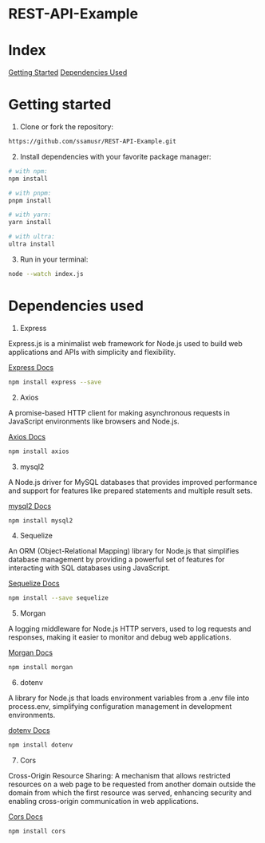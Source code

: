 # REST-API-Example

# Index

[Getting Started](#getting-started)
[Dependencies Used](#dependencies-used)

# Getting started

1. Clone or fork the repository:

```bash
https://github.com/ssamusr/REST-API-Example.git
```

2. Install dependencies with your favorite package manager:

```bash
# with npm:
npm install

# with pnpm:
pnpm install

# with yarn:
yarn install

# with ultra:
ultra install
```
3. Run in your terminal:

```bash
node --watch index.js
```

# Dependencies used

1. Express

Express.js is a minimalist web framework for Node.js used to build web applications and APIs with simplicity and flexibility.

[Express Docs](https://expressjs.com/)

```bash
npm install express --save
```

2. Axios

A promise-based HTTP client for making asynchronous requests in JavaScript environments like browsers and Node.js.

[Axios Docs](https://axios-http.com/)

```bash
npm install axios
```

3. mysql2

A Node.js driver for MySQL databases that provides improved performance and support for features like prepared statements and multiple result sets.

[mysql2 Docs](https://www.npmjs.com/package/mysql2)

```bash
npm install mysql2
```

4. Sequelize

An ORM (Object-Relational Mapping) library for Node.js that simplifies database management by providing a powerful set of features for interacting with SQL databases using JavaScript.

[Sequelize Docs](https://sequelize.org/)

```bash
npm install --save sequelize
```

5. Morgan

A logging middleware for Node.js HTTP servers, used to log requests and responses, making it easier to monitor and debug web applications.

[Morgan Docs](https://www.npmjs.com/package/morgan)

```bash
npm install morgan
```

6. dotenv

A library for Node.js that loads environment variables from a .env file into process.env, simplifying configuration management in development environments.

[dotenv Docs](https://www.npmjs.com/package/dotenv)

```bash
npm install dotenv
```

7. Cors

Cross-Origin Resource Sharing: A mechanism that allows restricted resources on a web page to be requested from another domain outside the domain from which the first resource was served, enhancing security and enabling cross-origin communication in web applications.

[Cors Docs](https://www.npmjs.com/package/cors)

```bash
npm install cors
```






